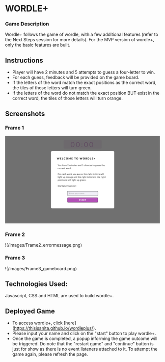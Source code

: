 # WORDLE+

### Game Description

Wordle+ follows the game of wordle, with a few additional features (refer to the Next Steps session for more details).
For the MVP version of wordle+, only the basic features are built.

## Instructions

- Player will have 2 minutes and 5 attempts to guess a four-letter to win.
- For each guess, feedback will be provided on the game board.
- If the letters of the word match the exact positions as the correct word, the tiles of those letters will turn green.
- If the letters of the word do not match the exact position BUT exist in the correct word, the tiles of those letters will turn orange.

## Screenshots

### Frame 1

![Introductory popup](/Images/Frame1_popup.png)

### Frame 2

!(/images/Frame2_errormessage.png)

### Frame 3

!(/images/Frame3_gameboard.png)

## Technologies Used:

Javascript, CSS and HTML are used to build wordle+.

## Deployed Game

- To access wordle+, click [here] (https://thisisanita.github.io/wordleplus/).
- Please input your name and click on the "start" button to play wordle+.
- Once the game is completed, a popup informing the game outcome will be triggered. Do note that the "restart game" and "continue" button is just for show as there is no event listeners attached to it. To attempt the game again, please refresh the page.
